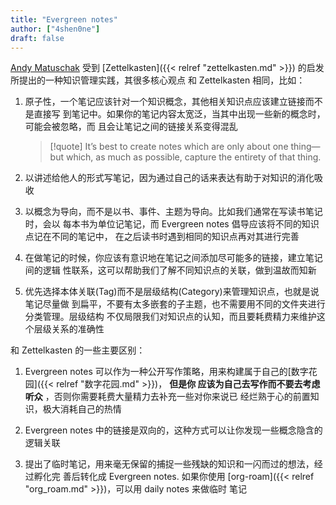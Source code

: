 ```yaml
---
title: "Evergreen notes"
author: ["4shen0ne"]
draft: false
---
```


[Andy Matuschak](https://notes.andymatuschak.org/) 受到 [Zettelkasten]({{< relref "zettelkasten.md" >}}) 的启发所提出的一种知识管理实践，其很多核心观点
和 Zettelkasten 相同，比如：

1.  原子性，一个笔记应该针对一个知识概念，其他相关知识点应该建立链接而不是直接写
    到笔记中。如果你的笔记内容太宽泛，当其中出现一些新的概念时，可能会被忽略，而
    且会让笔记之间的链接关系变得混乱

    > [!quote] It’s best to create notes which are only about one thing—but which, as much as possible, capture the entirety of that thing.

2.  以讲述给他人的形式写笔记，因为通过自己的话来表达有助于对知识的消化吸收

3.  以概念为导向，而不是以书、事件、主题为导向。比如我们通常在写读书笔记时，会以
    每本书为单位记笔记，而 Evergreen notes 倡导应该将不同的知识点记在不同的笔记中，
    在之后读书时遇到相同的知识点再对其进行完善

4.  在做笔记的时候，你应该有意识地在笔记之间添加尽可能多的链接，建立笔记间的逻辑
    性联系，这可以帮助我们了解不同知识点的关联，做到温故而知新

5.  优先选择本体关联(Tag)而不是层级结构(Category)来管理知识点，也就是说笔记尽量做
    到扁平，不要有太多嵌套的子主题，也不需要用不同的文件夹进行分类管理。层级结构
    不仅局限我们对知识点的认知，而且要耗费精力来维护这个层级关系的准确性

和 Zettelkasten 的一些主要区别：

1.  Evergreen notes 可以作为一种公开写作策略，用来构建属于自己的[数字花园]({{< relref "数字花园.md" >}})， **但是你
    应该为自己去写作而不要去考虑听众** ，否则你需要耗费大量精力去补充一些对你来说已
    经烂熟于心的前置知识，极大消耗自己的热情

2.  Evergreen notes 中的链接是双向的，这种方式可以让你发现一些概念隐含的逻辑关联

3.  提出了临时笔记，用来毫无保留的捕捉一些残缺的知识和一闪而过的想法，经过孵化完
    善后转化成 Evergreen notes. 如果你使用 [org-roam]({{< relref "org_roam.md" >}})，可以用 daily notes 来做临时
    笔记
